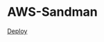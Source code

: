 # AWS-Sandman

[Deploy](http://a2dfb860a3e164a84b1007657fa53607-1868574632.us-east-1.elb.amazonaws.com/)
